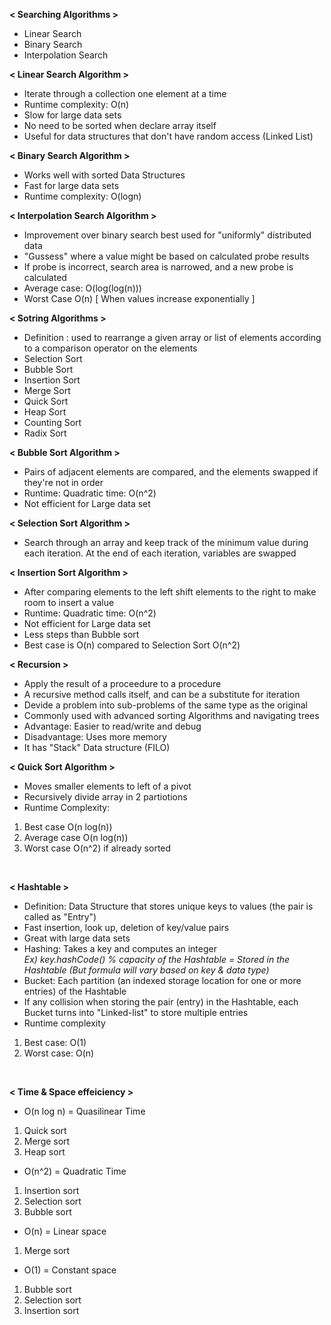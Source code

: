 <b>< Searching Algorithms ></b><br>
- Linear Search 
- Binary Search 
- Interpolation Search 

<b>< Linear Search Algorithm ></b><br>
- Iterate through a collection one element at a time<br>
- Runtime complexity: O(n)<br>
- Slow for large data sets<br>
- No need to be sorted when declare array itself<br>
- Useful for data structures that don't have random access (Linked List)<br>

<b>< Binary  Search Algorithm ></b><br>
- Works well with sorted Data Structures<br>
- Fast for large data sets<br>
- Runtime complexity: O(logn)<br>

<b>< Interpolation Search Algorithm ></b><br>
- Improvement over binary search best used for "uniformly" distributed data<br>
- "Gussess" where a value might be based on calculated probe results<br>
- If probe is incorrect, search area is narrowed, and a new probe is calculated<br>
- Average case: O(log(log(n)))<br>
- Worst Case O(n)  [ When values increase exponentially ]<br>

<b>< Sotring Algorithms ></b><br>
- Definition : used to rearrange a given array or list of elements according to a comparison operator on the elements<br>
- Selection Sort<br>
- Bubble Sort <br>
- Insertion Sort <br>
- Merge Sort <br>
- Quick Sort <br>
- Heap Sort <br>
- Counting Sort<br>
- Radix Sort<br>

<b>< Bubble Sort Algorithm ></b><br>
- Pairs of adjacent elements are compared, and the elements swapped if they're not in order<br>
- Runtime: Quadratic time: O(n^2)<br>
- Not efficient for Large data set<br>

<b>< Selection Sort Algorithm ></b><br>
- Search through an array and keep track of the minimum value during each iteration. At the end of each iteration, variables are swapped <br>

<b>< Insertion Sort Algorithm ></b><br>
- After comparing elements to the left shift elements to the right to make room to insert a value<br>
- Runtime: Quadratic time: O(n^2)<br>
- Not efficient for Large data set<br>
- Less steps than Bubble sort<br>
- Best case is O(n) compared to Selection Sort O(n^2)<br>

<b>< Recursion ></b><br>
- Apply the result of a proceedure to a procedure<br>
- A recursive method calls itself, and can be a substitute for iteration <br>
- Devide a problem into sub-problems of the same type as the original<br>
- Commonly used with advanced sorting Algorithms and navigating trees<br>
- Advantage: Easier to read/write and debug<br>
- Disadvantage: Uses more memory<br>
- It has "Stack" Data structure (FILO)<br>

<b>< Quick  Sort Algorithm ></b><br>
- Moves smaller elements to left of a pivot <br>
- Recursively divide array in 2 partiotions<br>
- Runtime Complexity: <br>
<ol>
<li>Best case O(n log(n))</li>
<li>Average case O(n log(n))</li>
<li>Worst case O(n^2) if already sorted</li>
</ol><br>

<b>< Hashtable ></b><br>
- Definition: Data Structure that stores unique keys to values  (the pair is called as "Entry")<br>
- Fast insertion, look up, deletion of key/value pairs<br>
- Great with large data sets<br>
- Hashing:  Takes a key and computes an integer<br> 
<em>Ex) key.hashCode() % capacity of the Hashtable = Stored in the Hashtable (But formula will vary based on key & data type)</em><br>
- Bucket: Each partition (an indexed storage location for one or more entries) of the Hashtable <br>
- If any collision when storing the pair (entry) in the Hashtable, each Bucket turns into "Linked-list" to store multiple entries <br>
- Runtime complexity<br>
<ol>
<li>Best case:  O(1)</li> 
<li>Worst case: O(n)</li> 
</ol><br>

<b>< Time & Space effeiciency ></b><br>
- O(n log n) = Quasilinear Time<br>
<ol>
<li>Quick sort</li> 
<li>Merge sort</li> 
<li>Heap sort</li> 
</ol>

- O(n^2) = Quadratic Time<br>
<ol>
<li>Insertion sort</li> 
<li>Selection sort</li> 
<li>Bubble sort</li> 
</ol>

- O(n) = Linear space<br>
<ol>
<li> Merge sort</li>
</ol>

- O(1) = Constant space<br>
<ol>
<li>Bubble sort</li> 
<li>Selection sort</li> 
<li>Insertion sort</li> 
</ol>
